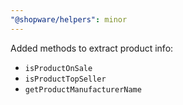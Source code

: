 ```yaml
---
"@shopware/helpers": minor
---
```


Added methods to extract product info:

- `isProductOnSale`
- `isProductTopSeller`
- `getProductManufacturerName`
